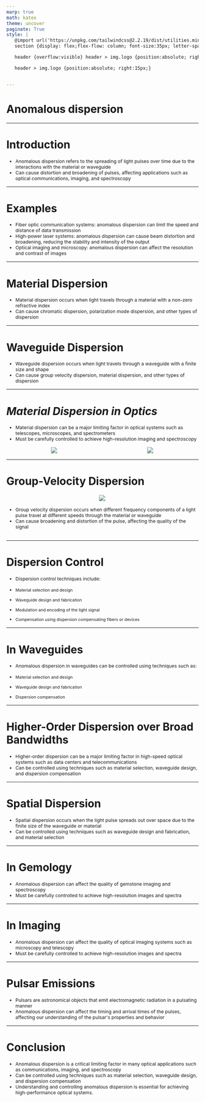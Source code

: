 ```yaml
---
marp: true
math: katex
theme: uncover
paginate: True
style: |
   @import url('https://unpkg.com/tailwindcss@2.2.19/dist/utilities.min.css');
   section {display: flex;flex-flow: column; font-size:35px; letter-spacing:1.4px;}

   header {overflow:visible} header > img.logo {position:absolute; right:15px;}

   header > img.logo {position:absolute; right:15px;}


---
```

<!-- backgroundColor: white -->
<!-- _class: lead -->

 # Anomalous dispersion

---
<style scoped>p,li {font-size:0.92em}</style>

 # Introduction

- Anomalous dispersion refers to the spreading of light pulses over time due to the interactions with the material or waveguide
- Can cause distortion and broadening of pulses, affecting applications such as optical communications, imaging, and spectroscopy

---
<style scoped>p,li {font-size:0.88em}</style>

 # **Examples**
- Fiber optic communication systems: anomalous dispersion can limit the speed and distance of data transmission
- High-power laser systems: anomalous dispersion can cause beam distortion and broadening, reducing the stability and intensity of the output
- Optical imaging and microscopy: anomalous dispersion can affect the resolution and contrast of images


---
<style scoped>p,li {font-size:0.92em}</style>

 # Material Dispersion
- Material dispersion occurs when light travels through a material with a non-zero refractive index
- Can cause chromatic dispersion, polarization mode dispersion, and other types of dispersion


---
<style scoped>p,li {font-size:0.92em}</style>

 # Waveguide Dispersion

- Waveguide dispersion occurs when light travels through a waveguide with a finite size and shape
- Can cause group velocity dispersion, material dispersion, and other types of dispersion

---
<style scoped>p,li {font-size:0.84em}</style>

 # _Material Dispersion in Optics_
- Material dispersion can be a major limiting factor in optical systems such as telescopes, microscopes, and spectrometers
- Must be carefully controlled to achieve high-resolution imaging and spectroscopy
<div style="display: flex; flex: 1 1 auto; flex-flow: row; min-height: 0"><div style="display: flex; flex: 1 1 auto; justify-content: center;min-height:0;min-width:0; margin-bottom:0.1em;;margin-right:0.15em">
<img style='object-fit: contain; max-height:100%; max-width:100%; background-color: rgba(0,0,0,0);' src='https://upload.wikimedia.org/wikipedia/commons/thumb/0/04/Mplwp_dispersion_curves.svg/300px-Mplwp_dispersion_curves.svg.png'/>
</div>
<div style="display: flex; flex: 1 1 auto; justify-content: center;min-height:0;min-width:0; margin-bottom:0.1em;;margin-right:0.15em">
<img style='object-fit: contain; max-height:100%; max-width:100%; background-color: rgba(0,0,0,0);' src='https://upload.wikimedia.org/wikipedia/en/thumb/3/38/Spidergraph_Dispersion.GIF/320px-Spidergraph_Dispersion.GIF'/>
</div>
</div>


---
<style scoped>p,li {font-size:0.88em}</style>

 # Group-Velocity Dispersion
<div style='flex:1 1 auto; min-height:0;' class="grid grid-cols-8 gap-4">
<div style='display:flex; flex-flow:column; min-height:0;' class="col-span-4">

<div style="display: flex; flex: 1 1 auto; flex-flow: row; min-height: 0"><div style="display: flex; flex: 1 1 auto; justify-content: center;min-height:0;min-width:0; margin-bottom:0.1em;;margin-right:0.15em">
<img style='object-fit: contain; max-height:100%; max-width:100%; background-color: rgba(0,0,0,0);' src='https://upload.wikimedia.org/wikipedia/commons/thumb/6/67/Optical_dispersion_dynamics.gif/220px-Optical_dispersion_dynamics.gif'/>
</div>
</div>

</div>

<div style='display:flex; flex-flow:column; min-height:0;' class="col-span-4">

- Group velocity dispersion occurs when different frequency components of a light pulse travel at different speeds through the material or waveguide
- Can cause broadening and distortion of the pulse, affecting the quality of the signal
</div>

</div>


---
<style scoped>p,li {font-size:0.80em}</style>

 # Dispersion Control
- Dispersion control techniques include:

+ Material selection and design

+ Waveguide design and fabrication

+ Modulation and encoding of the light signal

+ Compensation using dispersion compensating fibers or devices


---
<style scoped>p,li {font-size:0.84em}</style>

 # In Waveguides
- Anomalous dispersion in waveguides can be controlled using techniques such as:

+ Material selection and design

+ Waveguide design and fabrication

+ Dispersion compensation


---
<style scoped>p,li {font-size:0.92em}</style>

 # **Higher-Order Dispersion over Broad Bandwidths**
- Higher-order dispersion can be a major limiting factor in high-speed optical systems such as data centers and telecommunications
- Can be controlled using techniques such as material selection, waveguide design, and dispersion compensation


---
<style scoped>p,li {font-size:0.92em}</style>

 # Spatial Dispersion

- Spatial dispersion occurs when the light pulse spreads out over space due to the finite size of the waveguide or material
- Can be controlled using techniques such as waveguide design and fabrication, and material selection

---
<style scoped>p,li {font-size:0.92em}</style>

 # In Gemology

- Anomalous dispersion can affect the quality of gemstone imaging and spectroscopy
- Must be carefully controlled to achieve high-resolution images and spectra

---
<style scoped>p,li {font-size:0.92em}</style>

 # In Imaging
- Anomalous dispersion can affect the quality of optical imaging systems such as microscopy and telescopy
- Must be carefully controlled to achieve high-resolution images and spectra


---
<style scoped>p,li {font-size:0.92em}</style>

 # **Pulsar Emissions**
- Pulsars are astronomical objects that emit electromagnetic radiation in a pulsating manner
- Anomalous dispersion can affect the timing and arrival times of the pulses, affecting our understanding of the pulsar's properties and behavior


---
<style scoped>p,li {font-size:0.88em}</style>

 # Conclusion
- Anomalous dispersion is a critical limiting factor in many optical applications such as communications, imaging, and spectroscopy
- Can be controlled using techniques such as material selection, waveguide design, and dispersion compensation
- Understanding and controlling anomalous dispersion is essential for achieving high-performance optical systems.
